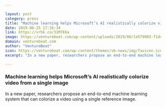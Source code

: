 ```yaml
---

layout: post
category: press
title: "Machine learning helps Microsoft’s AI realistically colorize video from a single image"
date: 2019-06-25 17:16:34
link: https://vrhk.co/31M7E6a
image: https://venturebeat.com/wp-content/uploads/2019/06/1e5f9983-f1dc-4fbb-b209-f398f450ebd9.png?w=1200&strip=all
domain: venturebeat.com
author: "VentureBeat"
icon: https://venturebeat.com/wp-content/themes/vb-news/img/favicon.ico
excerpt: "In a new paper, researchers propose an end-to-end machine learning system that can colorize a video using a single reference image."

---
```


### Machine learning helps Microsoft’s AI realistically colorize video from a single image

In a new paper, researchers propose an end-to-end machine learning system that can colorize a video using a single reference image.